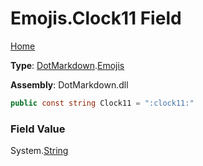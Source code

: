 # Emojis\.Clock11 Field

[Home](../../../README.md)

**Type**: [DotMarkdown](../../README.md)\.[Emojis](../README.md)

**Assembly**: DotMarkdown\.dll

```csharp
public const string Clock11 = ":clock11:"
```

### Field Value

System\.[String](https://docs.microsoft.com/en-us/dotnet/api/system.string)